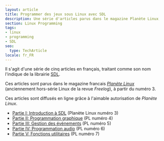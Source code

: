 ```yaml
---
layout: article
title: Programmer des jeux sous Linux avec SDL
description: Une série d'articles parus dans le magazine Planète Linux, pour s'initier à la programmation de la librairie multimédia SDL.
section: Linux Programming
tags:
- linux
- programming
- SDL
seo:
  type: TechArticle
locale: fr_FR
---
```

Il s'agit d'une série de cinq articles en français, traitant comme son nom l'indique de la librairie [SDL](https://www.libsdl.org).

Ces articles sont parus dans le magazine francais *[Planète Linux](https://www.dppresse.com/?cat=2)* (anciennement hors-série Linux de la revue *Freelog*), à partir du numéro 3.

Ces articles sont diffusés en ligne grâce à l'aimable autorisation de *Planète Linux*.

* [Partie I: Introduction à SDL](1-introduction) (Planète Linux numéro 3)
* [Partie II: Programmation graphique](2-graphique) (PL numéro 4)
* [Partie III: Gestion des évènements](3-evenements) (PL numéro 5)
* [Partie IV: Programmation audio](4-audio) (PL numéro 6)
* [Partie V: Fonctions utilitaires](5-utilitaires) (PL numéro 7)
